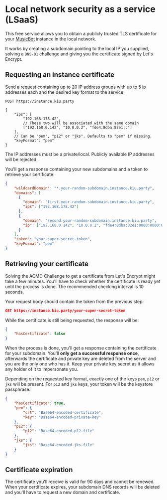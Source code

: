 # Local network security as a service (LSaaS)

This free service allows you to obtain a publicly trusted TLS certificate for your
[MusicBot](https://github.com/BjoernPetersen/MusicBot) instance in the local network.

It works by creating a subdomain pointing to the local IP you supplied, solving a `DNS-01` challenge
and giving you the certificate signed by Let's Encrypt.

## Requesting an instance certificate

Send a request containing up to 20 IP address groups with up to 5 ip addresses each and
the desired key format to the service:

```
POST https://instance.kiu.party

{
    "ips": [
        "192.168.178.42",
        // These two will be associated with the same domain
        ["192.168.0.142", "10.0.0.2", "fde4:8dba:82e1::"]
    ],
    // Can be "pem", "p12" or "jks". Defaults to "pem" if missing.
    "keyFormat": "pem"
}
```

The IP addresses must be a private/local. Publicly available IP addresses will be rejected.

You'll get a response containing your new subdomains and a token to retrieve your certificate:

```json
{
    "wildcardDomain": "*.your-random-subdomain.instance.kiu.party",
    "domains": [
      {
        "domain": "first.your-random-subdomain.instance.kiu.party",
        "ips": ["192.168.178.42"]
      },
      {
        "domain": "second.your-random-subdomain.instance.kiu.party",
        "ip": ["192.168.0.142", "10.0.0.2", "fde4:8dba:82e1:0000:0000:0000:0000:0000"]
      }
    ],
    "token": "your-super-secret-token",
    "keyFormat": "pem"
}
```

## Retrieving your certificate

Solving the ACME-Challenge to get a certificate from Let's Encrypt might take a few minutes.
You'll have to check whether the certificate is ready yet until the process is done. The recommended
checking interval is 10 seconds.

Your request body should contain the token from the previous step:

```json
GET https://instance.kiu.party/your-super-secret-token
```

While the certificate is still being requested, the response will be:

```json
{
    "hasCertificate": false
}
```

When the process is done, you'll get a response containing the certificate for your subdomain.
You'll **only get a successful response once**, afterwards the certificate and private key are
deleted from the server and you are the only one who has it.
Keep your private key secret as it allows any holder of it to impersonate you.

Depending on the requested key format, exactly one of the keys `pem`, `p12` or `jks` will
be present. For `p12` and `jks` keys, your token will be the keystore passphrase.

```json
{
    "hasCertificate": true,
    "pem": {
        "crt": "Base64-encoded-certificate",
        "key": "Base64-encoded-private-key"
    },
    "p12": {
        "p12": "Base64-encoded-p12-file"
    },
    "jks": {
        "jks": "Base64-encoded-jks-file"
    }
}
```

## Certificate expiration

The certificate you'll receive is valid for 90 days and cannot be renewed. When your certificate
expires, your subdomain DNS records will be deleted and you'll have to request a new domain and
certificate.
